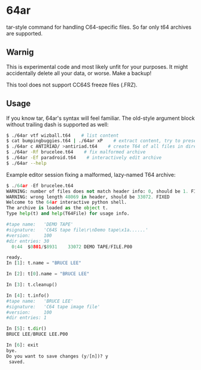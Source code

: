 64ar
========

tar-style command for handling C64-specific files. So far only t64 archives are supported.

## Warnig

This is experimental code and most likely unfit for your purposes. It might accidentally delete all your data, or worse. Make a backup!

This tool does not support CC64S freeze files (.FRZ).

## Usage

If you know tar, 64ar's syntax will feel familiar. The old-style argument block without trailing dash is supported as well: 

``` bash
$ ./64ar vtf wizball.t64    # list content
$ cat bumpingbuggies.t64 | ./64ar xP    # extract content, try to preserve file order
$ ./64ar c ANTIRIAD/ >antiriad.t64    # create T64 of all files in directory
$ ./64ar -Rf brucelee.t64    # fix malformed archive
$ ./64ar -Ef paradroid.t64    # interactively edit archive
$ ./64ar --help
```

Example editor session fixing a malformed, lazy-named T64 archive:
``` python
$ ./64ar -Ef brucelee.t64 
WARNING: number of files does not match header info: 0, should be 1. FIXED
WARNING: wrong length 48069 in header, should be 33072. FIXED
Welcome to the 64ar interactive python shell.
The archive is loaded as the object t.
Type help(t) and help(T64File) for usage info.

#tape name:   'DEMO TAPE'
#signature:   'C64S tape file\r\nDemo tape\x1a......'
#version:     100
#dir entries: 30
  0:44  $0801/$8931    33072 DEMO TAPE/FILE.P00

ready.
In [1]: t.name = "BRUCE LEE"

In [2]: t[0].name = "BRUCE LEE"

In [3]: t.cleanup()

In [4]: t.info()
#tape name:   'BRUCE LEE'
#signature:   'C64 tape image file'
#version:     100
#dir entries: 1

In [5]: t.dir()
BRUCE LEE/BRUCE LEE.P00

In [6]: exit 
bye.
Do you want to save changes (y/[n])? y
 saved.
```
